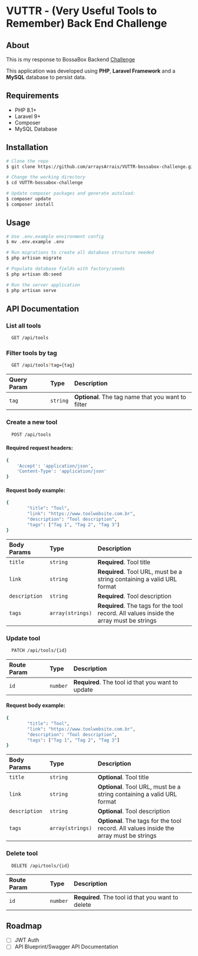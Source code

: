 
# VUTTR - (Very Useful Tools to Remember) Back End Challenge





## About
This is my response to BossaBox Backend [Challenge](https://www.notion.so/Back-end-0b2c45f1a00e4a849eefe3b1d57f23c6)

This application was developed using **PHP**, **Laravel Framework** and a **MySQL** database to persist data.

## Requirements
- PHP 8.1+
- Laravel 9+
- Composer 
- MySQL Database

## Installation
```bash
# Clone the repo
$ git clone https://github.com/arraysArrais/VUTTR-bossabox-challenge.git

# Change the working directory
$ cd VUTTR-bossabox-challenge

# Update composer packages and generate autoload:
$ composer update
$ composer install
```

## Usage

```bash
# Use .env.example environment config
$ mv .env.example .env

# Run migrations to create all database structure needed
$ php artisan migrate

# Populate database fields with factory/seeds
$ php artisan db:seed

# Run the server application
$ php artisan serve
```

## API Documentation

### List all tools
```bash
  GET /api/tools
```
   
   
   
### Filter tools by tag
```bash
  GET /api/tools?tag={tag}
```

| Query Param| Type     | Description                              |
| :----------| :--------| :----------------------------------------|
| `tag`      | `string` | **Optional**. The tag name that you want to filter|
   
    
    
### Create a new tool

```bash
  POST /api/tools
```
   
#### Required request headers:
```bash
{
    'Accept': 'application/json',
    'Content-Type': 'application/json'
}
```
   
#### Request body example:
```bash
{
        "title": "Tool",
        "link": "https://www.toolwebsite.com.br",
        "description": "Tool description",
        "tags": ["Tag 1", "Tag 2", "Tag 3"]
}
```
   
| Body Params| Type     | Description                              |
| :----------| :--------| :----------------------------------------|
| `title`      | `string` | **Required**. Tool title|
| `link`      | `string` | **Required**. Tool URL, must be a string containing a valid URL format|
| `description`      | `string` | **Required**. Tool description|
| `tags`      | `array(strings)` | **Required**. The tags for the tool record. All values inside the array must be strings|
   
   
   
### Update tool

```bash
  PATCH /api/tools/{id}
```
  
| Route Param| Type     | Description                              |
| :----------| :--------| :----------------------------------------|
| `id`      | `number` | **Required**. The tool id that you want to update|
  
  
#### Request body example:
```bash
{
        "title": "Tool",
        "link": "https://www.toolwebsite.com.br",
        "description": "Tool description",
        "tags": ["Tag 1", "Tag 2", "Tag 3"]
}
```
| Body Params| Type     | Description                              |
| :----------| :--------| :----------------------------------------|
| `title`      | `string` | **Optional**. Tool title|
| `link`      | `string` | **Optional**. Tool URL, must be a string containing a valid URL format|
| `description`      | `string` | **Optional**. Tool description|
| `tags`      | `array(strings)` | **Optional**. The tags for the tool record. All values inside the array must be strings|
  
  
  
### Delete tool
```bash
  DELETE /api/tools/{id}
```

| Route Param| Type     | Description                              |
| :----------| :--------| :----------------------------------------|
| `id`      | `number` | **Required**. The tool id that you want to delete|





## Roadmap
- [ ]  JWT Auth
- [ ]  API Blueprint/Swagger API Documentation